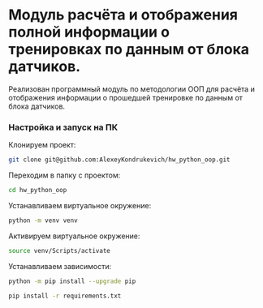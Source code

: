 # Модуль расчёта и отображения полной информации о тренировках по данным от блока датчиков.


Реализован программный модуль по методологии ООП для расчёта и отображения информации
о прошедшей тренировке по данным от блока датчиков.

### Настройка и запуск на ПК

Клонируем проект:

```bash
git clone git@github.com:AlexeyKondrukevich/hw_python_oop.git
```


Переходим в папку с проектом:

```bash
cd hw_python_oop
```

Устанавливаем виртуальное окружение:

```bash
python -m venv venv
```

Активируем виртуальное окружение:

```bash
source venv/Scripts/activate
```


Устанавливаем зависимости:

```bash
python -m pip install --upgrade pip
```
```bash
pip install -r requirements.txt
```

